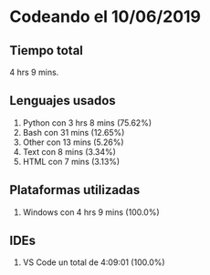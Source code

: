 # Codeando el 10/06/2019

## Tiempo total
4 hrs 9 mins.

## Lenguajes usados
1. Python con 3 hrs 8 mins (75.62%)
1. Bash con 31 mins (12.65%)
1. Other con 13 mins (5.26%)
1. Text con 8 mins (3.34%)
1. HTML con 7 mins (3.13%)

## Plataformas utilizadas
1. Windows con 4 hrs 9 mins (100.0%)

## IDEs
1. VS Code un total de 4:09:01 (100.0%)
